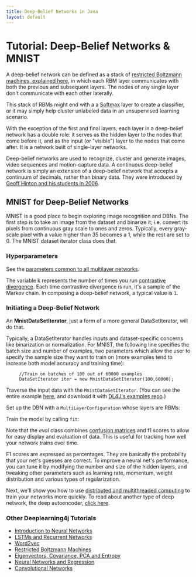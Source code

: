```yaml
---
title: Deep-Belief Networks in Java
layout: default
---
```


# Tutorial: Deep-Belief Networks & MNIST

A deep-belief network can be defined as a stack of [restricted Boltzmann machines, explained here](./restrictedboltzmannmachine.html), in which each RBM layer communicates with both the previous and subsequent layers. The nodes of any single layer don't communicate with each other laterally. 

This stack of RBMs might end with a a [Softmax](./glossary.html#softmax) layer to create a classifier, or it may simply help cluster unlabeled data in an unsupervised learning scenario. 

With the exception of the first and final layers, each layer in a deep-belief network has a double role: it serves as the hidden layer to the nodes that come before it, and as the input (or "visible") layer to the nodes that come after. It is a network built of single-layer networks. 

Deep-belief networks are used to recognize, cluster and generate images, video sequences and motion-capture data. A continuous deep-belief network is simply an extension of a deep-belief network that accepts a continuum of decimals, rather than binary data. They were introduced by [Geoff Hinton and his students in 2006](http://www.cs.toronto.edu/~hinton/absps/fastnc.pdf).

## MNIST for Deep-Belief Networks

MNIST is a good place to begin exploring image recognition and DBNs. The first step is to take an image from the dataset and binarize it; i.e. convert its pixels from continuous gray scale to ones and zeros. Typically, every gray-scale pixel with a value higher than 35 becomes a 1, while the rest are set to 0. The MNIST dataset iterator class does that.

### Hyperparameters

See the [parameters common to all multilayer networks](./neuralnet-configuration).

The variable k represents the number of times you run [contrastive divergence](./glossary.html#contrastivedivergence). Each time contrastive divergence is run, it's a sample of the Markov chain. In composing a deep-belief network, a typical value is `1`.

### Initiating a Deep-Belief Network

An **MnistDataSetIterator**, just a form of a more general DataSetIterator, will do that. 

Typically, a DataSetIterator handles inputs and dataset-specific concerns like binarization or normalization. For MNIST, the following line specifies the batch size and number of examples, two parameters which allow the user to specify the sample size they want to train on (more examples tend to increase both model accuracy and training time):
         
         //Train on batches of 100 out of 60000 examples
         DataSetIterator iter = new MnistDataSetIterator(100,60000);

Traverse the input data with the `MnistDataSetIterator`. (You can see the entire example [here](https://github.com/deeplearning4j/dl4j-0.4-examples/blob/master/dl4j-examples/src/main/java/org/deeplearning4j/examples/unsupervised/deepbelief/DeepAutoEncoderExample.java), and download it with [DL4J's examples repo](https://github.com/deeplearning4j/dl4j-0.4-examples/).)

<script src="http://gist-it.appspot.com/https://github.com/deeplearning4j/dl4j-0.4-examples/blob/master/src/main/java/org/deeplearning4j/examples/unsupervised/deepbelief/DBNMnistFullExample.java?slice=42:45"></script>

Set up the DBN with a `MultiLayerConfiguration` whose layers are RBMs:

<script src="http://gist-it.appspot.com/https://github.com/deeplearning4j/dl4j-0.4-examples/blob/master/dl4j-examples/src/main/java/org/deeplearning4j/examples/unsupervised/deepbelief/DeepAutoEncoderExample.java?slice=41:60"></script>

Train the model by calling `fit`:

<script src="http://gist-it.appspot.com/https://github.com/deeplearning4j/dl4j-0.4-examples/blob/master/dl4j-examples/src/main/java/org/deeplearning4j/examples/unsupervised/deepbelief/DeepAutoEncoderExample.java?slice=60:70"></script>

Note that the *eval* class combines [confusion matrices](./glossary.html#confusionmatrix) and f1 scores to allow for easy display and evaluation of data. This is useful for tracking how well your network trains over time. 

F1 scores are expressed as percentages. They are basically the probability that your net's guesses are correct. To improve a neural net's performance, you can tune it by modifying the number and size of the hidden layers, and tweaking other parameters such as learning rate, momentum, weight distribution and various types of regularization.

Next, we'll show you how to use [distributed and multithreaded computing](./iterativereduce) to train your networks more quickly. To read about another type of deep network, the deep autoencoder, [click here](./deepautoencoder). 

### <a name="beginner">Other Deeplearning4j Tutorials</a>
* [Introduction to Neural Networks](./neuralnet-overview)
* [LSTMs and Recurrent Networks](./lstm)
* [Word2vec](./word2vec)
* [Restricted Boltzmann Machines](./restrictedboltzmannmachine)
* [Eigenvectors, Covariance, PCA and Entropy](./eigenvector)
* [Neural Networks and Regression](./linear-regression)
* [Convolutional Networks](./convolutionalnets)
